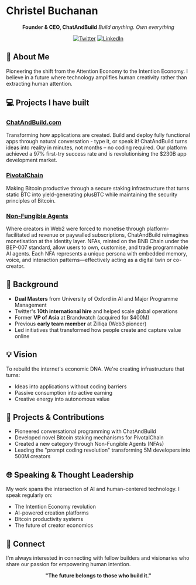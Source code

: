 # Christel Buchanan

<div align="center">

**Founder & CEO, ChatAndBuild**
_Build anything. Own everything_

[![Twitter](https://img.shields.io/badge/Twitter-@LADYXTEL-1DA1F2?style=for-the-badge&logo=twitter)](https://twitter.com/ladyxtel)
[![LinkedIn](https://img.shields.io/badge/LinkedIn-Christel_Buchanan-0077B5?style=for-the-badge&logo=linkedin)](https://linkedin.com/in/christelquek)

</div>

## 🚀 **About Me**

Pioneering the shift from the Attention Economy to the Intention Economy. I believe in a future where technology amplifies human creativity rather than extracting human attention.


## 💻 **Projects I have built**

### [ChatAndBuild.com](https://chatandbuild.com)
Transforming how applications are created. Build and deploy fully functional apps through natural conversation - type it, or speak it! ChatAndBuild turns ideas into reality in minutes, not months – no coding required. Our platform achieved a 97% first-try success rate and is revolutionising the $230B app development market.

### [PivotalChain](https://pivotalchain.io)
Making Bitcoin productive through a secure staking infrastructure that turns static BTC into yield-generating plusBTC while maintaining the security principles of Bitcoin.

### [Non-Fungible Agents](https://github.com/christelbuchanan/bep007-non-fungible-agents-nfa/tree/main)
Where creators in Web2 were forced to monetise through platform-facilitated ad revenue or paywalled subscriptions, ChatAndBuild reimagines monetisation at the identity layer. NFAs, minted on the BNB Chain under the BEP-007 standard, allow users to own, customise, and trade programmable AI agents. Each NFA represents a unique persona with embedded memory, voice, and interaction patterns—effectively acting as a digital twin or co-creator.


## 🔭 **Background**

- **Dual Masters** from University of Oxford in AI and Major Programme Management
- Twitter's **10th international hire** and helped scale global operations
- Former **VP of Asia** at Brandwatch (acquired for $400M)
- Previous **early team member** at Zilliqa (Web3 pioneer)
- Led initiatives that transformed how people create and capture value online

## 💡 **Vision**

To rebuild the internet's economic DNA. We're creating infrastructure that turns:
- Ideas into applications without coding barriers
- Passive consumption into active earning
- Creative energy into autonomous value

## 📱 **Projects & Contributions**

- Pioneered conversational programming with ChatAndBuild
- Developed novel Bitcoin staking mechanisms for PivotalChain
- Created a new category through Non-Fungible Agents (NFAs)
- Leading the "prompt coding revolution" transforming 5M developers into 500M creators

## 🌐 **Speaking & Thought Leadership**

My work spans the intersection of AI and human-centered technology. I speak regularly on:
- The Intention Economy revolution
- AI-powered creation platforms
- Bitcoin productivity systems
- The future of creator economics

## 🔗 **Connect**

I'm always interested in connecting with fellow builders and visionaries who share our passion for empowering human intention.

<div align="center">

**"The future belongs to those who build it."**

</div>
